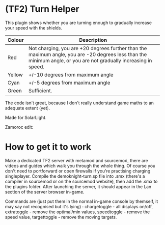 # (TF2) Turn Helper
This plugin shows whether you are turning enough to gradually increase your speed with the shields.

| Colour  | Description |
| ------------- | ------------- |
| Red  | Not charging, you are +20 degrees further than the maximum angle, you are -20 degrees less than the minimum angle, or you are not gradually increasing in speed.  |
| Yellow | +/-10 degrees from maximum angle  |
| Cyan  | +/-5 degrees from maximum angle  |
| Green | Sufficient.  |

The code isn't great, because I don't really understand game maths to an adequate extent (yet).

Made for SolarLight.

Zamoroc edit:
# How to get it to work
Make a dedicated TF2 server with metamod and sourcemod, there are videos and guides which walk you through the whole thing. Of course you don't need to portforward or open firewalls if you're practising charging singleplayer. Compile the demoknight-turn.sp file into .smx (there's a compiler in sourcemod or on the sourcemod website), then add the .smx to the plugins folder. After launching the server, it should appear in the Lan section of the server browser in-game.

Commands are (just put them in the normal in-game console by themself, it may say not recognised but it's lying) : chargetoggle - all displays on/off, extratoggle - remove the optimal/min values, speedtoggle - remove the speed value, targettoggle - remove the moving targets.
